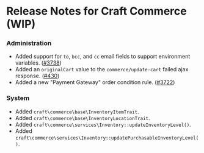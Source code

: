 # Release Notes for Craft Commerce (WIP)

### Administration

- Added support for `to`, `bcc`, and `cc` email fields to support environment variables. ([#3738](https://github.com/craftcms/commerce/issues/3738))
- Added an `originalCart` value to the `commerce/update-cart` failed ajax response. ([#430](https://github.com/craftcms/commerce/issues/430))
- Added a new "Payment Gateway" order condition rule. ([#3722](https://github.com/craftcms/commerce/discussions/3722))


### System

- Added `craft\commerce\base\InventoryItemTrait`.
- Added `craft\commerce\base\InventoryLocationTrait`.
- Added `craft\commerce\services\Inventory::updateInventoryLevel()`.
- Added `craft\commerce\services\Inventory::updatePurchasableInventoryLevel()`.